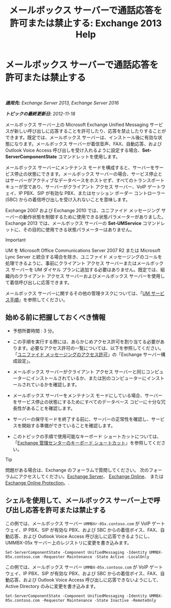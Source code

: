 ﻿---
title: 'メールボックス サーバーで通話応答を許可または禁止する: Exchange 2013 Help'
TOCTitle: メールボックス サーバーで通話応答を許可または禁止する
ms:assetid: 4b860c09-6669-4e3d-b3dc-17b8018b3860
ms:mtpsurl: https://technet.microsoft.com/ja-jp/library/Aa997908(v=EXCHG.150)
ms:contentKeyID: 50555774
ms.date: 04/24/2018
mtps_version: v=EXCHG.150
ms.translationtype: HT
---

# メールボックス サーバーで通話応答を許可または禁止する

 

_**適用先:** Exchange Server 2013, Exchange Server 2016_

_**トピックの最終更新日:** 2012-11-18_

メールボックス サーバー上の Microsoft Exchange Unified Messaging サービスが新しい呼び出しに応答することを許可したり、応答を禁止したりすることができます。既定では、メールボックス サーバーは、インストール後に有効な状態になります。メールボックス サーバーが着信音声、FAX、自動応答、および Outlook Voice Access 呼び出しを受け入れるように設定する場合、**Set-ServerComponentState** コマンドレットを使用します。

メールボックス サーバーにメンテナンス モードを構成すると、サーバーをサービス停止の状態にできます。メールボックス サーバーの場合、サービス停止とはサーバーがアクティブなデータベースをホストせず、すべてのトランスポート キューが空であり、サーバーがクライアント アクセス サーバー、VoIP ゲートウェイ、IP PBX、SIP が有効な PBX、またはセッション ボーダー コントローラー (SBC) からの着信呼び出しを受け入れないことを意味します。

Exchange 2007 および Exchange 2010 では、ユニファイド メッセージング サーバーの動作状態を制御するために使用できる状態パラメーターがありました。Exchange 2013 では、メールボックス サーバーの **Set-UMService** コマンドレットに、その目的に使用できる状態パラメーターはありません。


> [!IMPORTANT]
> UM を Microsoft Office Communications Server 2007 R2 または Microsoft Lync Server と統合する場合を除き、ユニファイド メッセージングのコールを処理できるように、事前にクライアント アクセス サーバーまたはメールボックス サーバーを UM ダイヤル プランに追加する必要はありません。既定では、組織内のクライアント アクセス サーバーおよびメールボックス サーバーを使用して着信呼び出しに応答できます。



メールボックス サーバーに関するその他の管理タスクについては、「[UM サービス手順](um-services-procedures-exchange-2013-help.md)」を参照してください。

## 始める前に把握しておくべき情報

  - 予想所要時間 : 3 分。

  - この手順を実行する際には、あらかじめアクセス許可を割り当てる必要があります。必要なアクセス許可の一覧については、以下を参照してください。「[ユニファイド メッセージングのアクセス許可](unified-messaging-permissions-exchange-2013-help.md)」の「Exchange サーバー構成設定」。

  - メールボックス サーバーがクライアント アクセス サーバーと同じコンピューターにインストールされているか、または別のコンピューターにインストールされているかを確認します。

  - メールボックス サーバーをメンテナンス モードにしている場合、サーバーをサービス停止の状態にするためにすべてのデータベース コピーに十分な冗長性があることを確認します。

  - サーバーの保守モードを終了する前に、サーバーの正常性を確認し、サービスを開始する準備ができていることを確認します。

  - このトピックの手順で使用可能なキーボード ショートカットについては、「[Exchange 管理センターのキーボード ショートカット](keyboard-shortcuts-in-the-exchange-admin-center-exchange-online-protection-help.md)」を参照してください。


> [!TIP]
> 問題がある場合は、Exchange のフォーラムで質問してください。 次のフォーラムにアクセスしてください。<A href="https://go.microsoft.com/fwlink/p/?linkid=60612">Exchange Server</A>、 <A href="https://go.microsoft.com/fwlink/p/?linkid=267542">Exchange Online</A>、 または <A href="https://go.microsoft.com/fwlink/p/?linkid=285351">Exchange Online Protection</A>。.



## シェルを使用して、メールボックス サーバー上で呼び出し応答を許可または禁止する

この例では、メールボックス サーバー `UMMBXr-05x.contoso.com` が VoIP ゲートウェイ、IP PBX、SIP が有効な PBX、および SBC からの着信ボイス、FAX、自動応答、および Outlook Voice Access 呼び出しに応答できるようにし、UMMBX-05x サーバー上のレジストリに変更を書き込みます。

    Set-ServerComponentState -Component UnifiedMessaging -Identity UMMBX-05x.contoso.com -Requester Maintenance -State Active -LocalOnly

この例では、メールボックス サーバー `UMMBX-05x.contoso.com` が VoIP ゲートウェイ、IP PBX、SIP が有効な PBX、および SBC からの着信ボイス、FAX、自動応答、および Outlook Voice Access 呼び出しに応答できないようにして、Active Directory のみに変更を書き込みます。

    Set-ServerComponentState -Component UnifiedMessaging -Identity UMMBX-05x.contoso.com -Requester Maintenance -State Inactive -RemoteOnly

